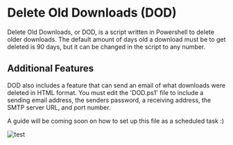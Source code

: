 # Delete Old Downloads (DOD)

Delete Old Downloads, or DOD, is a script written in Powershell to delete older downloads. The default amount of days old a download must be to get deleted is 90 days, but it can be changed in the script to any number.

## Additional Features

DOD also includes a feature that can send an email of what downloads were deleted in HTML format. You must edit the 'DOD.ps1' file to include a sending email address, the senders password, a receiving address, the SMTP server URL, and port number.

A guide will be coming soon on how to set up this file as a scheduled task :)

![test](../assets/Assets/Delete-Old-Downloads/test.png)